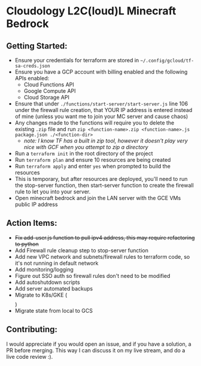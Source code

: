 # Cloudology L2C(loud)L Minecraft Bedrock

## Getting Started:
- Ensure your credentials for terraform are stored in `~/.config/gcloud/tf-sa-creds.json`
- Ensure you have a GCP account with billing enabled and the following APIs enabled:
  - Cloud Functions API
  - Google Compute API
  - Cloud Storage API
- Ensure that under `./functions/start-server/start-server.js` line 106 under the firewall rule creation, that YOUR IP address is entered instead of mine (unless you want me to join your MC server and cause chaos)
- Any changes made to the functions will require you to delete the existing `.zip` file and run `zip <function-name>.zip <function-name>.js package.json ./<function-dir>`
  - *note: I know TF has a built in zip tool, however it doesn't play very nice with GCF when you attempt to zip a directory*
- Run a `terraform init` in the root directory of the project
- Run `terraform plan` and ensure 10 resources are being created
- Run `terraform apply` and enter `yes` when prompted to build the resources
- This is temporary, but after resources are deployed, you'll need to run the stop-server function, then start-server function to create the firewall rule to let you into your server.
- Open minecraft bedrock and join the LAN server with the GCE VMs public IP address

## Action Items:
- ~~Fix add-user.js function to pull ipv4 address, this may require refactoring to python~~
- Add Firewall rule cleanup step to stop-server function
- Add new VPC network and subnets/firewall rules to terraform code, so it's not running in default network
- Add monitoring/logging
- Figure out SSO auth so firewall rules don't need to be modified
- Add autoshutdown scripts
- Add server automated backups
- Migrate to K8s/GKE ($$$$)
- Migrate state from local to GCS


## Contributing:
I would appreciate if you would open an issue, and if you have a solution, a PR before merging. This way I can discuss it on my live stream, and do a live code review :).

